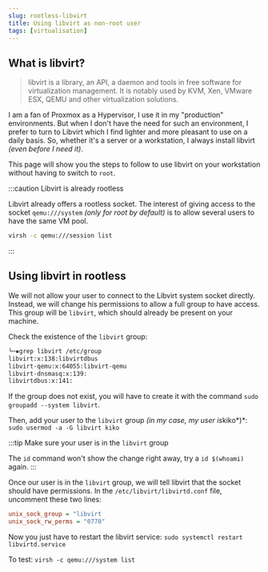 ```yaml
---
slug: rootless-libvirt
title: Using libvirt as non-root user
tags: [virtualisation]
---
```


## What is libvirt?

> libvirt is a library, an API, a daemon and tools in free software for virtualization management. It is notably used by KVM, Xen, VMware ESX, QEMU and other virtualization solutions.

I am a fan of Proxmox as a Hypervisor, I use it in my "production" environments. But when I don't have the need for such an environment, I prefer to turn to Libvirt which I find lighter and more pleasant to use on a daily basis.
So, whether it's a server or a workstation, I always install libvirt *(even before I need it)*.

This page will show you the steps to follow to use libvirt on your workstation without having to switch to `root`.

:::caution Libvirt is already rootless

Libvirt already offers a rootless socket. The interest of giving access to the socket `qemu:///system` *(only for root by default)* is to allow several users to have the same VM pool.

```bash
virsh -c qemu:///session list
```

:::

## Using libvirt in rootless

We will not allow your user to connect to the Libvirt system socket directly. Instead, we will change his permissions to allow a full group to have access.
This group will be `libvirt`, which should already be present on your machine.

Check the existence of the `libvirt` group:

```bash
└─▪grep libvirt /etc/group
libvirt:x:138:libvirtdbus
libvirt-qemu:x:64055:libvirt-qemu
libvirt-dnsmasq:x:139:
libvirtdbus:x:141:

```

If the group does not exist, you will have to create it with the command `sudo groupadd --system libvirt`.

Then, add your user to the `libvirt` group *(in my case, my user is*kiko*)*: `sudo usermod -a -G libvirt kiko`

:::tip Make sure your user is in the `libvirt` group

The `id` command won't show the change right away, try a `id $(whoami)` again.
:::

Once our user is in the `libvirt` group, we will tell libvirt that the socket should have permissions.
In the `/etc/libvirt/libvirtd.conf` file, uncomment these two lines:

```ini
unix_sock_group = "libvirt
unix_sock_rw_perms = "0770"
```

Now you just have to restart the libvirt service: `sudo systemctl restart libvirtd.service`

To test: `virsh -c qemu:///system list`
